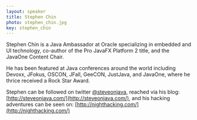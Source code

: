 ```yaml
---
layout: speaker
title: Stephen Chin
photo: stephen_chin.jpg
key: stephen_chin
---
```


Stephen Chin is a Java Ambassador at Oracle specializing in embedded and UI technology, co-author of the Pro JavaFX Platform 2 title, and the JavaOne Content Chair. 

He has been featured at Java conferences around the world including Devoxx, JFokus, OSCON, JFall, GeeCON, JustJava, and JavaOne, where he thrice received a Rock Star Award. 

Stephen can be followed on twitter [@steveonjava](http://twitter.com/steveonjava), reached via his blog: [http://steveonjava.com/](http://steveonjava.com/), and his hacking adventures can be seen on: [http://nighthacking.com/](http://nighthacking.com/)